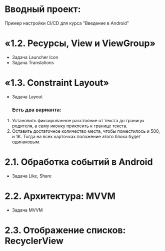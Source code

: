 # Вводный проект:

Пример настройки CI/CD для курса "Введение в Android"

# «1.2. Ресурсы, View и ViewGroup»

- Задача Launcher Icon
- Задача Translations

# «1.3. Constraint Layout»

- Задача Layout

  ### Есть два варианта:
1) Установить фиксированное расстояние от текста до границы родителя, а саму иконку приклеить к границе текста.
2) Оставить достаточное количество места, чтобы поместилось и 500, и 1К. Тогда на всех карточках положение этого блока будет одинаковым.
  
# 2.1. Обработка событий в Android

- Задача Like, Share

# 2.2. Архитектура: MVVM

- Задача MVVM
  
# 2.3. Отображение списков: RecyclerView